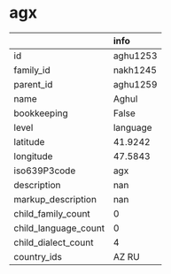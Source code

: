 # agx
|                      | info     |
|:---------------------|:---------|
| id                   | aghu1253 |
| family_id            | nakh1245 |
| parent_id            | aghu1259 |
| name                 | Aghul    |
| bookkeeping          | False    |
| level                | language |
| latitude             | 41.9242  |
| longitude            | 47.5843  |
| iso639P3code         | agx      |
| description          | nan      |
| markup_description   | nan      |
| child_family_count   | 0        |
| child_language_count | 0        |
| child_dialect_count  | 4        |
| country_ids          | AZ RU    |